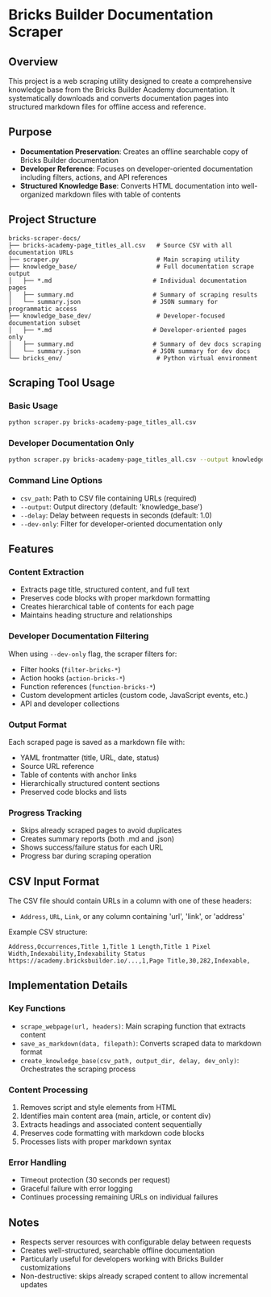 # Bricks Builder Documentation Scraper

## Overview
This project is a web scraping utility designed to create a comprehensive knowledge base from the Bricks Builder Academy documentation. It systematically downloads and converts documentation pages into structured markdown files for offline access and reference.

## Purpose
- **Documentation Preservation**: Creates an offline searchable copy of Bricks Builder documentation
- **Developer Reference**: Focuses on developer-oriented documentation including filters, actions, and API references
- **Structured Knowledge Base**: Converts HTML documentation into well-organized markdown files with table of contents

## Project Structure
```
bricks-scraper-docs/
├── bricks-academy-page_titles_all.csv   # Source CSV with all documentation URLs
├── scraper.py                           # Main scraping utility
├── knowledge_base/                      # Full documentation scrape output
│   ├── *.md                            # Individual documentation pages
│   ├── summary.md                      # Summary of scraping results
│   └── summary.json                    # JSON summary for programmatic access
├── knowledge_base_dev/                  # Developer-focused documentation subset
│   ├── *.md                            # Developer-oriented pages only
│   ├── summary.md                      # Summary of dev docs scraping
│   └── summary.json                    # JSON summary for dev docs
└── bricks_env/                          # Python virtual environment
```

## Scraping Tool Usage

### Basic Usage
```bash
python scraper.py bricks-academy-page_titles_all.csv
```

### Developer Documentation Only
```bash
python scraper.py bricks-academy-page_titles_all.csv --output knowledge_base_dev --dev-only
```

### Command Line Options
- `csv_path`: Path to CSV file containing URLs (required)
- `--output`: Output directory (default: 'knowledge_base')
- `--delay`: Delay between requests in seconds (default: 1.0)
- `--dev-only`: Filter for developer-oriented documentation only

## Features

### Content Extraction
- Extracts page title, structured content, and full text
- Preserves code blocks with proper markdown formatting
- Creates hierarchical table of contents for each page
- Maintains heading structure and relationships

### Developer Documentation Filtering
When using `--dev-only` flag, the scraper filters for:
- Filter hooks (`filter-bricks-*`)
- Action hooks (`action-bricks-*`)
- Function references (`function-bricks-*`)
- Custom development articles (custom code, JavaScript events, etc.)
- API and developer collections

### Output Format
Each scraped page is saved as a markdown file with:
- YAML frontmatter (title, URL, date, status)
- Source URL reference
- Table of contents with anchor links
- Hierarchically structured content sections
- Preserved code blocks and lists

### Progress Tracking
- Skips already scraped pages to avoid duplicates
- Creates summary reports (both .md and .json)
- Shows success/failure status for each URL
- Progress bar during scraping operation

## CSV Input Format
The CSV file should contain URLs in a column with one of these headers:
- `Address`, `URL`, `Link`, or any column containing 'url', 'link', or 'address'

Example CSV structure:
```csv
Address,Occurrences,Title 1,Title 1 Length,Title 1 Pixel Width,Indexability,Indexability Status
https://academy.bricksbuilder.io/...,1,Page Title,30,282,Indexable,
```

## Implementation Details

### Key Functions
- `scrape_webpage(url, headers)`: Main scraping function that extracts content
- `save_as_markdown(data, filepath)`: Converts scraped data to markdown format
- `create_knowledge_base(csv_path, output_dir, delay, dev_only)`: Orchestrates the scraping process

### Content Processing
1. Removes script and style elements from HTML
2. Identifies main content area (main, article, or content div)
3. Extracts headings and associated content sequentially
4. Preserves code formatting with markdown code blocks
5. Processes lists with proper markdown syntax

### Error Handling
- Timeout protection (30 seconds per request)
- Graceful failure with error logging
- Continues processing remaining URLs on individual failures

## Notes
- Respects server resources with configurable delay between requests
- Creates well-structured, searchable offline documentation
- Particularly useful for developers working with Bricks Builder customizations
- Non-destructive: skips already scraped content to allow incremental updates